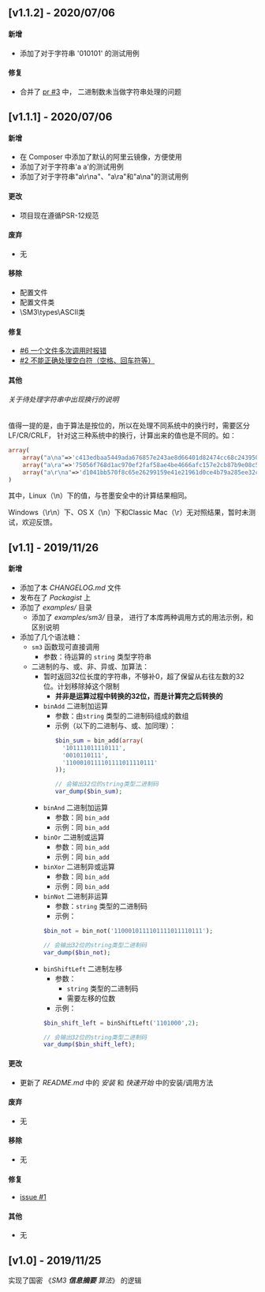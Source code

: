 ## [v1.1.2] - 2020/07/06

#### 新增
* 添加了对于字符串 '010101' 的测试用例
#### 修复
* 合并了 [pr #3](https://github.com/DongyunLee/SM3-PHP/pull/3) 中，
二进制数未当做字符串处理的问题 

## [v1.1.1] - 2020/07/06

#### 新增
* 在 Composer 中添加了默认的阿里云镜像，方便使用
* 添加了对于字符串'a a'的测试用例
* 添加了对于字符串"a\r\na"、"a\ra"和"a\na"的测试用例
#### 更改
* 项目现在遵循PSR-12规范
#### 废弃 
* 无
#### 移除 
* 配置文件
* 配置文件类
* \SM3\types\ASCII类
#### 修复 
*  [#6 一个文件多次调用时报错](https://github.com/DongyunLee/SM3-PHP/issues/6) 
*  [#2 不能正确处理空白符（空格、回车符等）](https://github.com/DongyunLee/SM3-PHP/issues/2) 
#### 其他 

###### 关于待处理字符串中出现换行的说明
值得一提的是，由于算法是按位的，所以在处理不同系统中的换行时，需要区分 LF/CR/CRLF，
针对这三种系统中的换行，计算出来的值也是不同的。如：
```php
array(
    array("a\na"=>'c413edbaa5449ada676857e243ae8d66401d82474cc68c243950178280bf7ae0'),
    array("a\ra"=>'75056f768d1ac970ef2faf58ae4be4666afc157e2cb87b9e08c526463bf787da'),
    array("a\r\na"=>'d1041bb570f8c65e26299159e41e21961d0ce4b79a285ee32c75c11eab0a2dd7')
)
```

其中，Linux（\n）下的值，与苍墨安全中的计算结果相同。

Windows（\r\n）下、OS X（\n）下和Classic Mac（\r）无对照结果，暂时未测试，欢迎反馈。


## [v1.1] - 2019/11/26
#### 新增
* 添加了本 *CHANGELOG.md* 文件
* 发布在了 *Packagist* 上 
* 添加了 *examples/* 目录
    * 添加了 *examples/sm3/* 目录，
    进行了本库两种调用方式的用法示例，和区别说明
* 添加了几个语法糖：
    * `sm3` 函数现可直接调用
        * 参数：待运算的 `string` 类型字符串
    * 二进制的与、或、非、异或、加算法：
        * 暂时返回32位长度的字符串，不够补0，超了保留从右往左数的32位。计划移除掉这个限制
            * **并非是运算过程中转换的32位，而是计算完之后转换的**
        * `binAdd` 二进制加运算
            * 参数：由`string` 类型的二进制码组成的数组
            * 示例（以下的二进制与、或、加同理）：
                ```php
                $bin_sum = bin_add(array(
                  '101111011110111',
                  '0010110111',
                  '1100010111101111011110111'
                ));
              
                // 会输出32位的string类型二进制码
                var_dump($bin_sum);
                ```
        * `binAnd` 二进制加运算
            * 参数：同 `bin_add`
            * 示例：同 `bin_add`
        * `binOr` 二进制或运算
            * 参数：同 `bin_add`
            * 示例：同 `bin_add`
        * `binXor` 二进制异或运算
            * 参数：同 `bin_add`
            * 示例：同 `bin_add`
        * `binNot` 二进制非运算
            * 参数：`string` 类型的二进制码
            * 示例：
            ```php
            $bin_not = bin_not('1100010111101111011110111');
          
            // 会输出32位的string类型二进制码
            var_dump($bin_not);
            ```
        * `binShiftLeft` 二进制左移
            * 参数：
                * `string` 类型的二进制码
                * 需要左移的位数
            * 示例：
            ```php
            $bin_shift_left = binShiftLeft('1101000',2);
            
            // 会输出32位的string类型二进制码 
            var_dump($bin_shift_left);
            ```
#### 更改
* 更新了 *README.md* 中的 *安装* 和 *快速开始* 中的安装/调用方法
#### 废弃 
* 无
#### 移除 
* 无
#### 修复 
*  [issue #1](https://github.com/DongyunLee/SM3-PHP/issues/1) 
#### 其他 
* 无

## [v1.0] - 2019/11/25
实现了国密 《*SM3 **信息摘要** 算法*》 的逻辑
